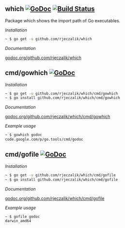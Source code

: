 ## which [![GoDoc](https://godoc.org/github.com/rjeczalik/which?status.png)](https://godoc.org/github.com/rjeczalik/which) [![Build Status](https://travis-ci.org/rjeczalik/which.png?branch=master)](https://travis-ci.org/rjeczalik/which)

Package which shows the import path of Go executables.

*Installation*

```bash
~ $ go get -u github.com/rjeczalik/which
```

*Documentation*

[godoc.org/github.com/rjeczalik/which](https://godoc.org/github.com/rjeczalik/which)

## cmd/gowhich [![GoDoc](https://godoc.org/github.com/rjeczalik/which/cmd/gowhich?status.png)](https://godoc.org/github.com/rjeczalik/which/cmd/gowhich)

*Installation*

```bash
~ $ go get -u github.com/rjeczalik/which/cmd/gowhich
~ $ go install github.com/rjeczalik/which/cmd/gowhich
```

*Documentation*

[godoc.org/github.com/rjeczalik/which/cmd/gowhich](http://godoc.org/github.com/rjeczalik/which/cmd/gowhich)

*Example usage*

```bash
~ $ gowhich godoc
code.google.com/p/go.tools/cmd/godoc
```

## cmd/gofile [![GoDoc](https://godoc.org/github.com/rjeczalik/which/cmd/gofile?status.png)](https://godoc.org/github.com/rjeczalik/which/cmd/gofile)

*Installation*

```bash
~ $ go get -u github.com/rjeczalik/which/cmd/gofile
~ $ go install github.com/rjeczalik/which/cmd/gofile
```

*Documentation*

[godoc.org/github.com/rjeczalik/which/cmd/gofile](http://godoc.org/github.com/rjeczalik/which/cmd/gofile)

*Example usage*

```bash
~ $ gofile godoc
darwin_amd64
```

